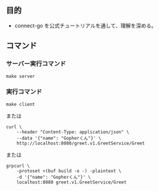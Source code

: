 ## 目的

- connect-go を公式チュートリアルを通して、理解を深める。

## コマンド

### サーバー実行コマンド

```
make server
```

### 実行コマンド

```
make client
```

または

```
curl \
    --header "Content-Type: application/json" \
    --data '{"name": "Gopherくん"}' \
    http://localhost:8080/greet.v1.GreetService/Greet
```

または

```
grpcurl \
    -protoset <(buf build -o -) -plaintext \
    -d '{"name": "Gopherくん"}' \
    localhost:8080 greet.v1.GreetService/Greet
```
